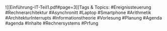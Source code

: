
![[Einführung-IT-Teil1.pdf#page=3]]Tags & Topics:
   #Ereignissteuerung
   #Rechnerarchitektur
   #Asynchronitt
   #Laptop
   #Smartphone
   #Arithmetik
   #ArchitekturInterrupts
   #Informationstheorie
   #Vorlesung
   #Planung
   #Agenda
   #agenda
   #Inhalte
   #Rechnersystems
   #Prfung